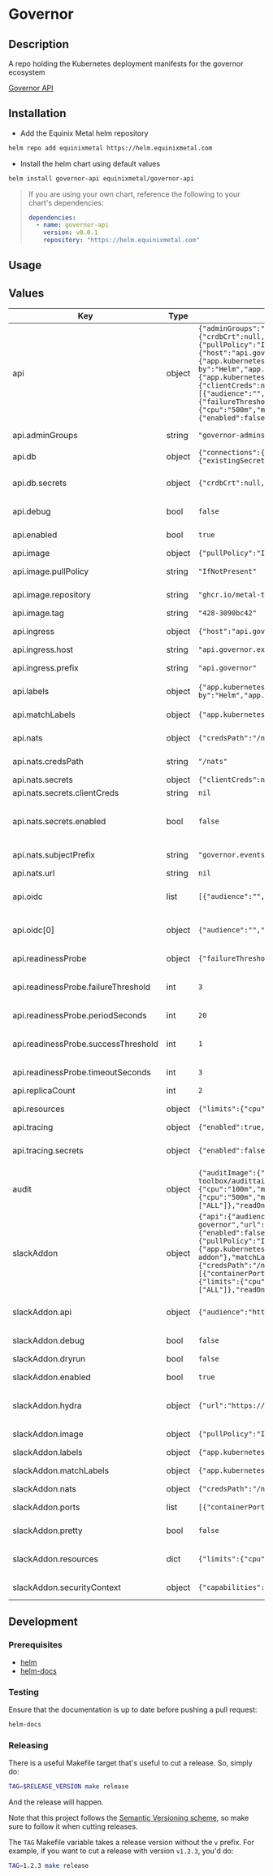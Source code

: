 # Governor

## Description

A repo holding the Kubernetes deployment manifests for the governor ecosystem

[Governor API](https://github.com/metal-toolbox/governor-api)

## Installation

* Add the Equinix Metal helm repository

```bash
helm repo add equinixmetal https://helm.equinixmetal.com
```

* Install the helm chart using default values

```bash
helm install governor-api equinixmetal/governor-api
```

> If you are using your own chart, reference the following to your chart's dependencies:
> ```yaml
> dependencies:
>   - name: governor-api
>     version: v0.0.1
>     repository: "https://helm.equinixmetal.com"
> ```

## Usage

## Values

| Key | Type | Default | Description |
|-----|------|---------|-------------|
| api | object | `{"adminGroups":"governor-admins","db":{"connections":{"max_idle":20,"max_lifetime":0,"max_open":20},"secrets":{"crdbCrt":null,"enabled":false,"uri":null},"uri":{"existingSecret":"db-uri"}},"debug":false,"enabled":true,"image":{"pullPolicy":"IfNotPresent","repository":"ghcr.io/metal-toolbox/governor-api","tag":"428-3090bc42"},"ingress":{"host":"api.governor.example.com","prefix":"api.governor"},"labels":{"app.kubernetes.io/component":"api","app.kubernetes.io/instance":"governor","app.kubernetes.io/managed-by":"Helm","app.kubernetes.io/name":"governor"},"matchLabels":{"app.kubernetes.io/instance":"governor","app.kubernetes.io/name":"governor"},"nats":{"credsPath":"/nats","secrets":{"clientCreds":null,"enabled":false},"subjectPrefix":"governor.events","url":null},"oidc":[{"audience":"","enabled":true,"issuer":"","jwksuri":"","rolesClaim":"","userClaim":""}],"readinessProbe":{"failureThreshold":3,"periodSeconds":20,"successThreshold":1,"timeoutSeconds":3},"replicaCount":2,"resources":{"limits":{"cpu":"500m","memory":"1Gi"},"requests":{"cpu":"100m","memory":"128Mi"}},"tracing":{"enabled":true,"secrets":{"enabled":false,"honeycombKey":null}}}` | governor-api settings |
| api.adminGroups | string | `"governor-admins"` | admin group for highest level permissions in the governor-api |
| api.db | object | `{"connections":{"max_idle":20,"max_lifetime":0,"max_open":20},"secrets":{"crdbCrt":null,"enabled":false,"uri":null},"uri":{"existingSecret":"db-uri"}}` | settings for the backend db |
| api.db.secrets | object | `{"crdbCrt":null,"enabled":false,"uri":null}` | db secrets, set to `true` if you want to set the value directly in the chart (not recommended) |
| api.debug | bool | `false` | set to true to turn on debug logging |
| api.enabled | bool | `true` | enable the governor-api components |
| api.image | object | `{"pullPolicy":"IfNotPresent","repository":"ghcr.io/metal-toolbox/governor-api","tag":"428-3090bc42"}` | image for the governor-api |
| api.image.pullPolicy | string | `"IfNotPresent"` | image pull policy for the governor-api container |
| api.image.repository | string | `"ghcr.io/metal-toolbox/governor-api"` | container image repository for the governor-api image |
| api.image.tag | string | `"428-3090bc42"` | image tag version |
| api.ingress | object | `{"host":"api.governor.example.com","prefix":"api.governor"}` | ingress settings for the governor-api |
| api.ingress.host | string | `"api.governor.example.com"` | host definition for the api ingress |
| api.ingress.prefix | string | `"api.governor"` | prefix use for the governor api ingress |
| api.labels | object | `{"app.kubernetes.io/component":"api","app.kubernetes.io/instance":"governor","app.kubernetes.io/managed-by":"Helm","app.kubernetes.io/name":"governor"}` | set of additional labels for the application  |
| api.matchLabels | object | `{"app.kubernetes.io/instance":"governor","app.kubernetes.io/name":"governor"}` | set of additional match labels for the application  |
| api.nats | object | `{"credsPath":"/nats","secrets":{"clientCreds":null,"enabled":false},"subjectPrefix":"governor.events","url":null}` | nats settings for the governor-api |
| api.nats.credsPath | string | `"/nats"` | mount path for the nats creds file |
| api.nats.secrets | object | `{"clientCreds":null,"enabled":false}` | nats secrets definitions |
| api.nats.secrets.clientCreds | string | `nil` | client credentials secrets |
| api.nats.secrets.enabled | bool | `false` | enable helm secrets, set to `true` if you want to set the value directly in the chart (not recommended) |
| api.nats.subjectPrefix | string | `"governor.events"` | subject prefix used for the nats events |
| api.nats.url | string | `nil` | url to connection to nats |
| api.oidc | list | `[{"audience":"","enabled":true,"issuer":"","jwksuri":"","rolesClaim":"","userClaim":""}]` | oidc settings, currently startup will fail without a valid oidc config |
| api.oidc[0] | object | `{"audience":"","enabled":true,"issuer":"","jwksuri":"","rolesClaim":"","userClaim":""}` | a unique identifier for your app that is issued to you when you register your app with the IdP |
| api.readinessProbe | object | `{"failureThreshold":3,"periodSeconds":20,"successThreshold":1,"timeoutSeconds":3}` | readiness probe definitions for the governor-api pod |
| api.readinessProbe.failureThreshold | int | `3` | minimum consecutive failures for the probe to be considered unhealthy |
| api.readinessProbe.periodSeconds | int | `20` | interval to run the readiness probe |
| api.readinessProbe.successThreshold | int | `1` | minimum consecutive successes for probe to be considered successful |
| api.readinessProbe.timeoutSeconds | int | `3` | number of seconds to wait for the probe to timeout |
| api.replicaCount | int | `2` | replicas of the governor-api |
| api.resources | object | `{"limits":{"cpu":"500m","memory":"1Gi"},"requests":{"cpu":"100m","memory":"128Mi"}}` | resource settings for the governor-api |
| api.tracing | object | `{"enabled":true,"secrets":{"enabled":false,"honeycombKey":null}}` | tracing settings |
| api.tracing.secrets | object | `{"enabled":false,"honeycombKey":null}` | tracing secrets, set to `true` if you want to set the value directly in the chart (not recommended) |
| audit | object | `{"auditImage":{"pullPolicy":"IfNotPresent","repository":"ghcr.io/metal-toolbox/audittail","tag":"v0.8.0"},"enabled":true,"initContainer":{"resources":{"limits":{"cpu":"100m","memory":"20Mi"},"requests":{"cpu":"100m","memory":"20Mi"}}},"resources":{"limits":{"cpu":"500m","memory":"1Gi"},"requests":{"cpu":"100m","memory":"128Mi"}},"securityContext":{"capabilities":{"drop":["ALL"]},"readOnlyRootFilesystem":true,"runAsNonRoot":true,"runAsUser":1000}}` | audit sidecar settings |
| slackAddon | object | `{"api":{"audience":"https://api.governor.example.com","clientId":"gov-slack-addon-governor","url":"https://api.governor.example.com"},"autoscaling":{"enabled":false},"debug":false,"dryrun":false,"enabled":true,"hydra":{"url":"https://hydra.example.com/oauth2/token"},"image":{"pullPolicy":"IfNotPresent","repository":"ghcr.io/metal-toolbox/governor-slack-addon","tag":"46-c41b0158"},"labels":{"app.kubernetes.io/instance":"gov-slack-addon","app.kubernetes.io/managed-by":"Helm","app.kubernetes.io/name":"gov-slack-addon"},"matchLabels":{"app.kubernetes.io/instance":"gov-slack-addon","app.kubernetes.io/name":"gov-slack-addon"},"nats":{"credsPath":"/nats","subjectPrefix":"governor.events","url":"tls://nats.governor.example.com:4222,"},"nodeSelector":null,"ports":[{"containerPort":8000,"name":"http"}],"pretty":false,"reconciler":{"interval":"1h","locking":true},"replicas":1,"resources":{"limits":{"cpu":"500m","memory":"500Mi"},"requests":{"cpu":"250m","memory":"500Mi"}},"securityContext":{"capabilities":{"drop":["ALL"]},"readOnlyRootFilesystem":true,"runAsNonRoot":true,"runAsUser":1000},"service":{"port":80},"tolerations":null}` | slack-addon settings |
| slackAddon.api | object | `{"audience":"https://api.governor.example.com","clientId":"gov-slack-addon-governor","url":"https://api.governor.example.com"}` | governor-api settings to retrieve required information by the slack addon |
| slackAddon.debug | bool | `false` | set to true to turn on debug logging |
| slackAddon.dryrun | bool | `false` | dryrun on the reconcile loop |
| slackAddon.enabled | bool | `true` | set to false to disable this addon completely |
| slackAddon.hydra | object | `{"url":"https://hydra.example.com/oauth2/token"}` | hydra settings for communication with the governor-api |
| slackAddon.image | object | `{"pullPolicy":"IfNotPresent","repository":"ghcr.io/metal-toolbox/governor-slack-addon","tag":"46-c41b0158"}` | image settings for the slack addon |
| slackAddon.labels | object | `{"app.kubernetes.io/instance":"gov-slack-addon","app.kubernetes.io/managed-by":"Helm","app.kubernetes.io/name":"gov-slack-addon"}` | set of labels for the application  |
| slackAddon.matchLabels | object | `{"app.kubernetes.io/instance":"gov-slack-addon","app.kubernetes.io/name":"gov-slack-addon"}` | set of match labels for the application  |
| slackAddon.nats | object | `{"credsPath":"/nats","subjectPrefix":"governor.events","url":"tls://nats.governor.example.com:4222,"}` | nats setup for the slack addon |
| slackAddon.ports | list | `[{"containerPort":8000,"name":"http"}]` | ports for the slack addon container |
| slackAddon.pretty | bool | `false` | set to true for human readable logging |
| slackAddon.resources | dict | `{"limits":{"cpu":"500m","memory":"500Mi"},"requests":{"cpu":"250m","memory":"500Mi"}}` | resource limits & requests ref: https://kubernetes.io/docs/user-guide/compute-resources/ |
| slackAddon.securityContext | object | `{"capabilities":{"drop":["ALL"]},"readOnlyRootFilesystem":true,"runAsNonRoot":true,"runAsUser":1000}` | Security context to be added to the deployment |

## Development

### Prerequisites

- [helm](https://helm.sh/docs/intro/install/)
- [helm-docs](https://github.com/norwoodj/helm-docs)

### Testing

Ensure that the documentation is up to date before pushing a pull request:

```bash
helm-docs
```

### Releasing

There is a useful Makefile target that's useful to cut a release. So, simply do:

```bash
TAG=$RELEASE_VERSION make release
```

And the release will happen.

Note that this project follows the [Semantic Versioning scheme](https://semver.org/), so
make sure to follow it when cutting releases.

The `TAG` Makefile variable takes a release version without the `v` prefix. For example,
if you want to cut a release with version `v1.2.3`, you'd do:

```bash
TAG=1.2.3 make release
```
